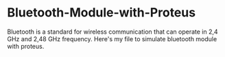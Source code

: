 # Bluetooth-Module-with-Proteus
Bluetooth is a standard for wireless communication that can operate in 2,4 GHz and 2,48 GHz frequency. Here's my file to simulate bluetooth module with proteus.
